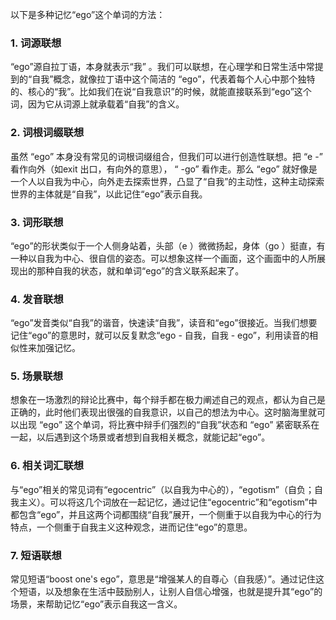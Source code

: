 以下是多种记忆“ego”这个单词的方法：

### 1. 词源联想
“ego”源自拉丁语，本身就表示“我” 。我们可以联想，在心理学和日常生活中常提到的“自我”概念，就像拉丁语中这个简洁的 “ego”，代表着每个人心中那个独特的、核心的“我”。比如我们在说“自我意识”的时候，就能直接联系到“ego”这个词，因为它从词源上就承载着“自我”的含义。

### 2. 词根词缀联想
虽然 “ego” 本身没有常见的词根词缀组合，但我们可以进行创造性联想。把 “e -” 看作向外（如exit 出口，有向外的意思）， “ -go” 看作走。那么 “ego” 就好像是一个人以自我为中心，向外走去探索世界，凸显了“自我”的主动性，这种主动探索世界的主体就是“自我”，以此记住“ego”表示自我。

### 3. 词形联想
“ego”的形状类似于一个人侧身站着，头部（e ）微微扬起，身体（go ）挺直，有一种以自我为中心、很自信的姿态。可以想象这样一个画面，这个画面中的人所展现出的那种自我的状态，就和单词“ego”的含义联系起来了。 

### 4. 发音联想
“ego”发音类似“自我”的谐音，快速读“自我”，读音和“ego”很接近。当我们想要记住“ego”的意思时，就可以反复默念“ego - 自我，自我 - ego”，利用读音的相似性来加强记忆。

### 5. 场景联想
想象在一场激烈的辩论比赛中，每个辩手都在极力阐述自己的观点，都认为自己是正确的，此时他们表现出很强的自我意识，以自己的想法为中心。这时脑海里就可以出现 “ego” 这个单词，将比赛中辩手们强烈的“自我”状态和 “ego” 紧密联系在一起，以后遇到这个场景或者想到自我相关概念，就能记起“ego”。

### 6. 相关词汇联想
与“ego”相关的常见词有“egocentric”（以自我为中心的），“egotism”（自负；自我主义）。可以将这几个词放在一起记忆，通过记住“egocentric”和“egotism”中都包含“ego”，并且这两个词都围绕“自我”展开，一个侧重于以自我为中心的行为特点，一个侧重于自我主义这种观念，进而记住“ego”的意思。

### 7. 短语联想
常见短语“boost one's ego”，意思是“增强某人的自尊心（自我感）”。通过记住这个短语，以及想象在生活中鼓励别人，让别人自信心增强，也就是提升其“ego”的场景，来帮助记忆“ego”表示自我这一含义。 